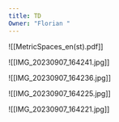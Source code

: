 ```yaml
---
title: TD
Owner: "Florian "
---
```

![[MetricSpaces_en(st).pdf]]

![[IMG_20230907_164241.jpg]]

![[IMG_20230907_164236.jpg]]

![[IMG_20230907_164225.jpg]]

![[IMG_20230907_164221.jpg]]

